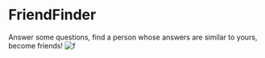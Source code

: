 # FriendFinder
Answer some questions, find a person whose answers are similar to yours, become friends!
![f](https://user-images.githubusercontent.com/45444261/70359598-e90b6380-1841-11ea-8b15-617e17870132.jpg)
